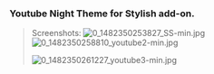### Youtube Night Theme for Stylish add-on.
>
>Screenshots:
> ![0_1482350253827_SS-min.jpg](https://i.imgur.com/L0lfnUU.jpg) 
 ![0_1482350258810_youtube2-min.jpg](https://i.imgur.com/adknBOY.>jpg)
>
> ![0_1482350261227_youtube3-min.jpg](https://i.imgur.com/ZVkGdhS.jpg) 
